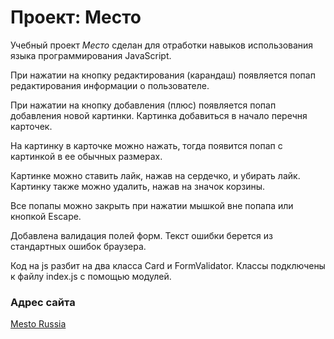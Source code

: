 # Проект: Место

Учебный проект *Место* сделан для отработки навыков использования языка программирования JavaScript. 

При нажатии на кнопку редактирования (карандаш) появляется попап редактирования информации о пользователе. 

При нажатии на кнопку добавления (плюс) появляется попап добавления новой картинки. Картинка добавиться в начало перечня карточек.

На картинку в карточке можно нажать, тогда появится попап с картинкой в ее обычных размерах.

Картинке можно ставить лайк, нажав на сердечко, и убирать лайк. 
Картинку также можно удалить, нажав на значок корзины.

Все попапы можно закрыть при нажатии мышкой вне попапа или кнопкой Escape.

Добавлена валидация полей форм. Текст ошибки берется из стандартных ошибок браузера.

Код на js разбит на два класса Card и FormValidator. Классы подключены к файлу index.js с помощью модулей.

### Адрес сайта

[Mesto Russia](https://yuliakray.github.io/mesto/)
